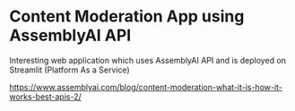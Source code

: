 # Content Moderation App using AssemblyAI API

Interesting web application which uses AssemblyAI API and is deployed on Streamlit (Platform As a Service)

https://www.assemblyai.com/blog/content-moderation-what-it-is-how-it-works-best-apis-2/ 